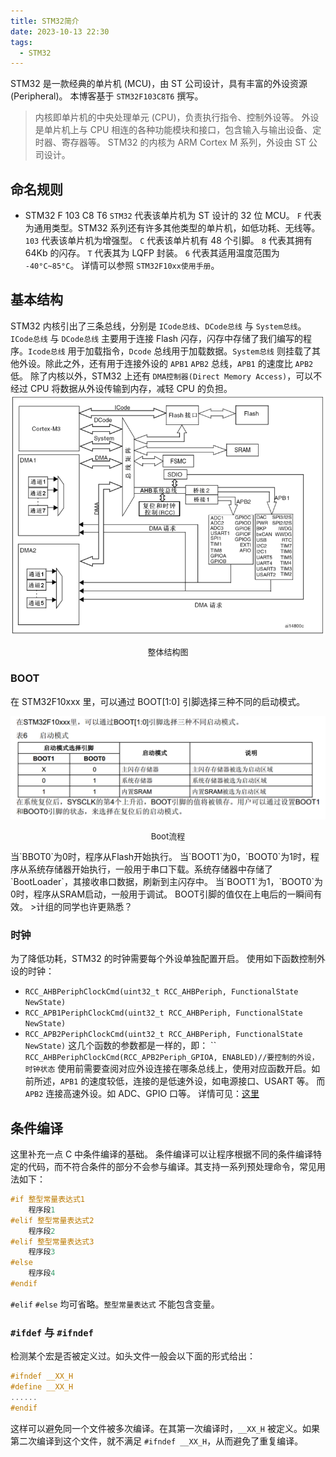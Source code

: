 ```yaml
---
title: STM32简介
date: 2023-10-13 22:30
tags:
  - STM32
---
```


STM32 是一款经典的单片机 (MCU)，由 ST 公司设计，具有丰富的外设资源 (Peripheral)。
本博客基于 `STM32F103C8T6` 撰写。

> 内核即单片机的中央处理单元 (CPU)，负责执行指令、控制外设等。
> 外设是单片机上与 CPU 相连的各种功能模块和接口，包含输入与输出设备、定时器、寄存器等。
> STM32 的内核为 ARM Cortex M 系列，外设由 ST 公司设计。

## 命名规则

- STM32 F 103 C8 T6
    `STM32` 代表该单片机为 ST 设计的 32 位 MCU。
    `F` 代表为通用类型。STM32 系列还有许多其他类型的单片机，如低功耗、无线等。
    `103` 代表该单片机为增强型。
    `C` 代表该单片机有 48 个引脚。
    `8` 代表其拥有 64Kb 的闪存。
    `T` 代表其为 LQFP 封装。
    `6` 代表其适用温度范围为 `-40°C~85°C`。
    详情可以参照 `STM32F10xx使用手册`。

## 基本结构

STM32 内核引出了三条总线，分别是 `ICode总线`、`DCode总线` 与 `System总线`。`ICode总线` 与 `DCode总线` 主要用于连接 Flash 闪存，闪存中存储了我们编写的程序。`Icode总线` 用于加载指令，`Dcode` 总线用于加载数据。`System总线` 则挂载了其他外设。除此之外，还有用于连接外设的 `APB1` `APB2` 总线，`APB1` 的速度比 `APB2` 低。
除了内核以外，STM32 上还有 `DMA控制器(Direct Memory Access)`，可以不经过 CPU 将数据从外设传输到内存，减轻 CPU 的负担。
![BirdView](./BirdView.png)

<p style="font-size:13px" align = "center">整体结构图</p>

### BOOT

在 STM32F10xxx 里，可以通过 BOOT[1:0] 引脚选择三种不同的启动模式。

![Boot](Boot.png)
<p style="font-size: 13px" align = "center">Boot流程</p>
当`BBOT0`为0时，程序从Flash开始执行。
当`BOOT1`为0，`BOOT0`为1时，程序从系统存储器开始执行，一般用于串口下载。系统存储器中存储了`BootLoader`，其接收串口数据，刷新到主闪存中。
当`BOOT1`为1，`BOOT0`为0时，程序从SRAM启动，一般用于调试。
BOOT引脚的值仅在上电后的一瞬间有效。
>计组的同学也许更熟悉？

### 时钟

为了降低功耗，STM32 的时钟需要每个外设单独配置开启。
使用如下函数控制外设的时钟：

- `RCC_AHBPeriphClockCmd(uint32_t RCC_AHBPeriph, FunctionalState NewState)`
- `RCC_APB1PeriphClockCmd(uint32_t RCC_AHBPeriph, FunctionalState NewState)`
- `RCC_APB2PeriphClockCmd(uint32_t RCC_AHBPeriph, FunctionalState NewState)`
这几个函数的参数都是一样的，即：
``
`RCC_AHBPeriphClockCmd(RCC_APB2Periph_GPIOA, ENABLED)//要控制的外设，时钟状态`
使用前需要查阅对应外设连接在哪条总线上，使用对应函数开启。如前所述，`APB1` 的速度较低，连接的是低速外设，如电源接口、USART 等。
而 `APB2` 连接高速外设。如 ADC、GPIO 口等。
详情可见：[这里](https://www.singledog233.top/TIM)

## 条件编译

这里补充一点 C 中条件编译的基础。
条件编译可以让程序根据不同的条件编译特定的代码，而不符合条件的部分不会参与编译。其支持一系列预处理命令，常见用法如下：

```C
#if 整型常量表达式1  
    程序段1  
#elif 整型常量表达式2  
    程序段2  
#elif 整型常量表达式3  
    程序段3  
#else  
    程序段4  
#endif
```

`#elif` `#else` 均可省略。`整型常量表达式` 不能包含变量。

### `#ifdef` 与 `#ifndef`

检测某个宏是否被定义过。如头文件一般会以下面的形式给出：

```C
#ifndef __XX_H
#define __XX_H
......
#endif
```

这样可以避免同一个文件被多次编译。在其第一次编译时，`__XX_H` 被定义。如果第二次编译到这个文件，就不满足 `#ifndef __XX_H`，从而避免了重复编译。
